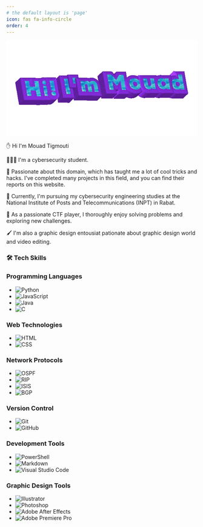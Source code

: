 ```yaml
---
# the default layout is 'page'
icon: fas fa-info-circle
order: 4
---
```


![Hi](/media/About%20me/mouad2.gif)

✋ Hi I'm Mouad Tigmouti

🧑🏻‍💻 I'm a cybersecurity student.

🔐 Passionate about this domain, which has taught me a lot of cool tricks and hacks. I've completed many projects in this field, and you can find their reports on this website.

🏫 Currently, I'm pursuing my cybersecurity engineering studies at the National Institute of Posts and Telecommunications (INPT) in Rabat.

🚩 As a passionate CTF player, I thoroughly enjoy solving problems and exploring new challenges.

🖌️ I'm also a graphic design entousiat pationate about graphic design world and video editing.

### 🛠 Tech Skills

### Programming Languages
- ![Python](https://img.shields.io/badge/-Python-5d34a5?style=for-the-badge&logo=python&logoColor=blue)
- ![JavaScript](https://img.shields.io/badge/-JavaScript-5d34a5?style=for-the-badge&logo=javascript)
- ![Java](https://img.shields.io/badge/-Java-5d34a5?style=for-the-badge&logo=Java&logoColor=FFA518)
- ![C](https://img.shields.io/badge/-C-5d34a5?style=for-the-badge&logo=C&logoColor=A8B9CC)

### Web Technologies
- ![HTML](https://img.shields.io/badge/-HTML-5d34a5?style=for-the-badge&logo=HTML5)
- ![CSS](https://img.shields.io/badge/-CSS-5d34a5?style=for-the-badge&logo=CSS3&logoColor=1572B6)

### Network Protocols
- ![OSPF](https://img.shields.io/badge/-OSPF-5d34a5?style=for-the-badge)
- ![RIP](https://img.shields.io/badge/-RIP-5d34a5?style=for-the-badge)
- ![ISIS](https://img.shields.io/badge/-ISIS-5d34a5?style=for-the-badge)
- ![BGP](https://img.shields.io/badge/-BGP-5d34a5?style=for-the-badge)


### Version Control
- ![Git](https://img.shields.io/badge/-Git-5d34a5?style=for-the-badge&logo=git)
- ![GitHub](https://img.shields.io/badge/-GitHub-5d34a5?style=for-the-badge&logo=github)

### Development Tools
- ![PowerShell](https://img.shields.io/badge/PowerShell-%235d34a5.svg?style=for-the-badge&logo=powershell&logoColor=white)
- ![Markdown](https://img.shields.io/badge/-Markdown-5d34a5?style=for-the-badge&logo=markdown)
- ![Visual Studio Code](https://img.shields.io/badge/-Visual%20Studio%20Code-5d34a5?style=for-the-badge&logo=visual-studio-code&logoColor=007ACC)

### Graphic Design Tools
- ![Illustrator](https://img.shields.io/badge/-Illustrator-5d34a5?style=for-the-badge&logo=adobe-illustrator)
- ![Photoshop](https://img.shields.io/badge/-Photoshop-5d34a5?style=for-the-badge&logo=adobe-photoshop)
- ![Adobe After Effects](https://img.shields.io/badge/After%20Effects-5d34a5.svg?style=for-the-badge&logo=Adobe%20After%20Effects&logoColor=black)
- ![Adobe Premiere Pro](https://img.shields.io/badge/Adobe%20Premiere%20Pro-5d34a5.svg?style=for-the-badge&logo=Adobe%20Premiere%20Pro&logoColor=black)
